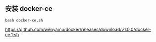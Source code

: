 ## 安装 docker-ce
```
bash docker-ce.sh
```
https://github.com/wenyamu/docker/releases/download/v1.0.0/docker-ce.1.sh
